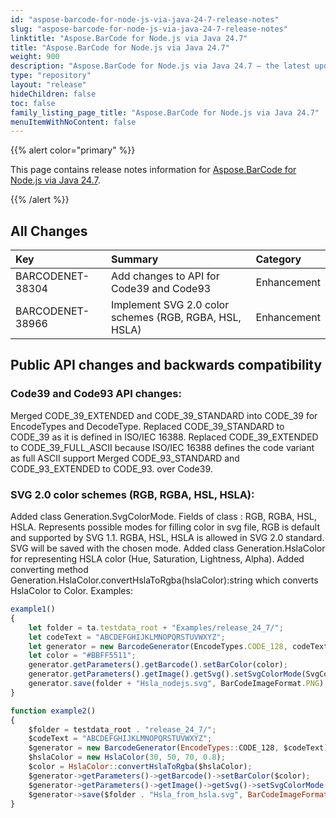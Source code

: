 ```yaml
---
id: "aspose-barcode-for-node-js-via-java-24-7-release-notes"
slug: "aspose-barcode-for-node-js-via-java-24-7-release-notes"
linktitle: "Aspose.BarCode for Node.js via Java 24.7"
title: "Aspose.BarCode for Node.js via Java 24.7"
weight: 900
description: "Aspose.BarCode for Node.js via Java 24.7 – the latest updates and fixes."
type: "repository"
layout: "release"
hideChildren: false
toc: false
family_listing_page_title: "Aspose.BarCode for Node.js via Java 24.7"
menuItemWithNoContent: false
---
```


{{% alert color="primary" %}} 

This page contains release notes information for [Aspose.BarCode for Node.js via Java 24.7](https://releases.aspose.com/barcode/nodejs/new-releases/aspose.barcode-for-node.js-via-java-24.7/).

{{% /alert %}} 
## **All Changes**

| **Key**          | **Summary**                                                                       | **Category** |
|:-----------------|:----------------------------------------------------------------------------------|:-------------|
| BARCODENET-38304 | Add changes to API for Code39 and Code93               | Enhancement  |
| BARCODENET-38966 | Implement SVG 2.0 color schemes (RGB, RGBA, HSL, HSLA) | Enhancement  |

## Public API changes and backwards compatibility

### Code39 and Code93 API changes:

Merged CODE_39_EXTENDED and CODE_39_STANDARD into CODE_39 for EncodeTypes and DecodeType.
Replaced CODE_39_STANDARD to CODE_39 as it is defined in ISO/IEC 16388.
Replaced CODE_39_EXTENDED to CODE_39_FULL_ASCII because ISO/IEC 16388 defines the code variant as full ASCII support
Merged CODE_93_STANDARD and CODE_93_EXTENDED to CODE_93.
over Code39.

### SVG 2.0 color schemes (RGB, RGBA, HSL, HSLA):

Added class Generation.SvgColorMode.
Fields of class : RGB, RGBA, HSL, HSLA.
Represents possible modes for filling color in svg file, RGB is default and supported by SVG 1.1.
RGBA, HSL, HSLA is allowed in SVG 2.0 standard.
SVG will be saved with the chosen mode.
Added class Generation.HslaColor for representing HSLA color (Hue, Saturation, Lightness, Alpha).
Added converting method Generation.HslaColor.convertHslaToRgba(hslaColor):string
which converts HslaColor to Color.
Examples:

```js
example1()
{
    let folder = ta.testdata_root + "Examples/release_24_7/";
    let codeText = "ABCDEFGHIJKLMNOPQRSTUVWXYZ";
    let generator = new BarcodeGenerator(EncodeTypes.CODE_128, codeText);
    let color = "#BBFF5511";
    generator.getParameters().getBarcode().setBarColor(color);
    generator.getParameters().getImage().getSvg().setSvgColorMode(SvgColorMode.HSLA);
    generator.save(folder + "Hsla_nodejs.svg", BarCodeImageFormat.PNG);
}
```

```js
function example2()
{
    $folder = testdata_root . "release_24_7/";
    $codeText = "ABCDEFGHIJKLMNOPQRSTUVWXYZ";
    $generator = new BarcodeGenerator(EncodeTypes::CODE_128, $codeText);
    $hslaColor = new HslaColor(30, 50, 70, 0.8);
    $color = HslaColor::convertHslaToRgba($hslaColor);
    $generator->getParameters()->getBarcode()->setBarColor($color);
    $generator->getParameters()->getImage()->getSvg()->setSvgColorMode(SvgColorMode::HSLA);
    $generator->save($folder . "Hsla_from_hsla.svg", BarCodeImageFormat::PNG);
}
```
